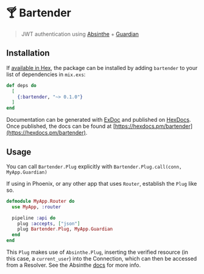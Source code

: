 # :cocktail: Bartender

> JWT authentication using [Absinthe](https://github.com/absinthe-graphql/absinthe) + [Guardian](https://github.com/ueberauth/guardian)

## Installation

If [available in Hex](https://hex.pm/docs/publish), the package can be installed
by adding `bartender` to your list of dependencies in `mix.exs`:

```elixir
def deps do
  [
    {:bartender, "~> 0.1.0"}
  ]
end
```

Documentation can be generated with [ExDoc](https://github.com/elixir-lang/ex_doc)
and published on [HexDocs](https://hexdocs.pm). Once published, the docs can
be found at [https://hexdocs.pm/bartender](https://hexdocs.pm/bartender).

## Usage

You can call `Bartender.Plug` explicitly with `Bartender.Plug.call(conn, MyApp.Guardian)` 

If using in Phoenix, or any other app that uses `Router`, establish the `Plug` like so.

```elixir
defmodule MyApp.Router do
  use MyApp, :router

  pipeline :api do
    plug :accepts, ["json"]
    plug Bartender.Plug, MyApp.Guardian
  end
end
```

This `Plug` makes use of `Absinthe.Plug`, inserting the verified resource (in this case, a `current_user`) into the Connection, which can then be accessed from a Resolver. See the Absinthe [docs](https://hexdocs.pm/absinthe/context-and-authentication.html#content) for more info.

